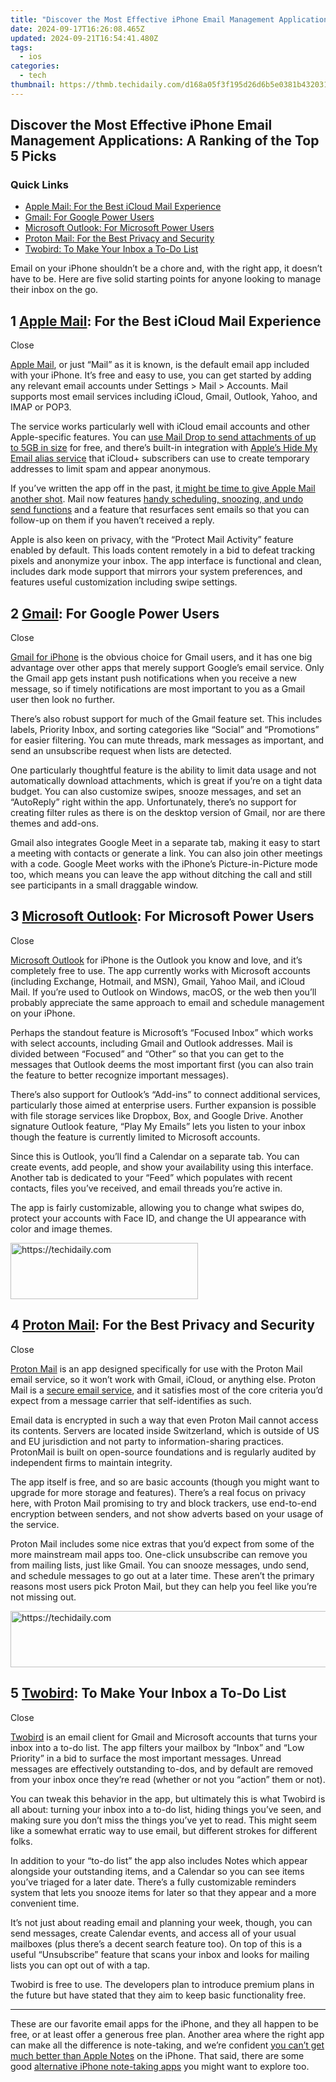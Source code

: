 ```yaml
---
title: "Discover the Most Effective iPhone Email Management Applications: A Ranking of the Top 5 Picks"
date: 2024-09-17T16:26:08.465Z
updated: 2024-09-21T16:54:41.480Z
tags:
  - ios
categories:
  - tech
thumbnail: https://thmb.techidaily.com/d168a05f3f195d26d6b5e0381b43203121c261c3de6a774edbf948a46452563c.png
---
```


## Discover the Most Effective iPhone Email Management Applications: A Ranking of the Top 5 Picks

### Quick Links

* [Apple Mail: For the Best iCloud Mail Experience](https://facebook-record-videos.techidaily.com/updated-scaling-up-a-creators-guide-to-major-content-partnerships/)
* [Gmail: For Google Power Users](https://facebook-video-recording.techidaily.com/updated-2024-approved-networked-narrative-recorder/)
* [Microsoft Outlook: For Microsoft Power Users](https://android-transfer.techidaily.com/in-2024-how-to-transfer-contacts-from-itel-p55-to-iphone-xs11-drfone-by-drfone-transfer-from-android-transfer-from-android/)
* [Proton Mail: For the Best Privacy and Security](https://extra-hints.techidaily.com/new-a-beginners-blueprint-for-iphone-reflection-photography/)
* [Twobird: To Make Your Inbox a To-Do List](https://facebook-clips.techidaily.com/new-2024-approved-breaking-through-the-2023-fb-lockdown/)

 Email on your iPhone shouldn’t be a chore and, with the right app, it doesn’t have to be. Here are five solid starting points for anyone looking to manage their inbox on the go.

## 1 [Apple Mail](https://apps.apple.com/us/app/mail/id1108187098): For the Best iCloud Mail Experience 

Close 

[Apple Mail](http://apps.apple.com/us/app/mail/id1108187098), or just “Mail” as it is known, is the default email app included with your iPhone. It’s free and easy to use, you can get started by adding any relevant email accounts under Settings > Mail > Accounts. Mail supports most email services including iCloud, Gmail, Outlook, Yahoo, and IMAP or POP3.

 The service works particularly well with iCloud email accounts and other Apple-specific features. You can [use Mail Drop to send attachments of up to 5GB in size](https://screen-capture.techidaily.com/master-the-art-of-recording-lol-discover-3-essential-tips/) for free, and there’s built-in integration with [Apple’s Hide My Email alias service](https://instagram-video-files.techidaily.com/new-2024-approved-maximizing-your-story-potential-with-instagram-highlights/) that iCloud+ subscribers can use to create temporary addresses to limit spam and appear anonymous.

 If you’ve written the app off in the past, [it might be time to give Apple Mail another shot](https://video-screen-grab.techidaily.com/groundbreaking-biodegradable-film-technology-advice-for-2024/). Mail now features [handy scheduling, snoozing, and undo send functions](https://technical-tips.techidaily.com/boost-your-phones-speed-by-deleting-the-cache-in-android-systems/) and a feature that resurfaces sent emails so that you can follow-up on them if you haven’t received a reply.

 Apple is also keen on privacy, with the “Protect Mail Activity” feature enabled by default. This loads content remotely in a bid to defeat tracking pixels and anonymize your inbox. The app interface is functional and clean, includes dark mode support that mirrors your system preferences, and features useful customization including swipe settings.

## 2 [Gmail](https://apps.apple.com/us/app/gmail-email-by-google/id422689480): For Google Power Users 

Close 

[Gmail for iPhone](https://apps.apple.com/us/app/gmail-email-by-google/id422689480) is the obvious choice for Gmail users, and it has one big advantage over other apps that merely support Google’s email service. Only the Gmail app gets instant push notifications when you receive a new message, so if timely notifications are most important to you as a Gmail user then look no further.

 There’s also robust support for much of the Gmail feature set. This includes labels, Priority Inbox, and sorting categories like “Social” and “Promotions” for easier filtering. You can mute threads, mark messages as important, and send an unsubscribe request when lists are detected.

 One particularly thoughtful feature is the ability to limit data usage and not automatically download attachments, which is great if you’re on a tight data budget. You can also customize swipes, snooze messages, and set an “AutoReply” right within the app. Unfortunately, there’s no support for creating filter rules as there is on the desktop version of Gmail, nor are there themes and add-ons.

 Gmail also integrates Google Meet in a separate tab, making it easy to start a meeting with contacts or generate a link. You can also join other meetings with a code. Google Meet works with the iPhone’s Picture-in-Picture mode too, which means you can leave the app without ditching the call and still see participants in a small draggable window.

## 3 [Microsoft Outlook](https://apps.apple.com/us/app/microsoft-outlook/id951937596): For Microsoft Power Users 

Close 

[Microsoft Outlook](https://apps.apple.com/us/app/microsoft-outlook/id951937596) for iPhone is the Outlook you know and love, and it’s completely free to use. The app currently works with Microsoft accounts (including Exchange, Hotmail, and MSN), Gmail, Yahoo Mail, and iCloud Mail. If you’re used to Outlook on Windows, macOS, or the web then you’ll probably appreciate the same approach to email and schedule management on your iPhone.

 Perhaps the standout feature is Microsoft’s “Focused Inbox” which works with select accounts, including Gmail and Outlook addresses. Mail is divided between “Focused” and “Other” so that you can get to the messages that Outlook deems the most important first (you can also train the feature to better recognize important messages).

 There’s also support for Outlook’s “Add-ins” to connect additional services, particularly those aimed at enterprise users. Further expansion is possible with file storage services like Dropbox, Box, and Google Drive. Another signature Outlook feature, “Play My Emails” lets you listen to your inbox though the feature is currently limited to Microsoft accounts.

 Since this is Outlook, you’ll find a Calendar on a separate tab. You can create events, add people, and show your availability using this interface. Another tab is dedicated to your “Feed” which populates with recent contacts, files you’ve received, and email threads you’re active in.

 The app is fairly customizable, allowing you to change what swipes do, protect your accounts with Face ID, and change the UI appearance with color and image themes.

<!-- affiliate ads begin -->
<a href="https://aligracehair.sjv.io/c/5597632/2135355/19272" target="_top" id="2135355">
  <img src="//a.impactradius-go.com/display-ad/19272-2135355" border="0" alt="https://techidaily.com" width="300" height="90"/>
</a>
<img height="0" width="0" src="https://aligracehair.sjv.io/i/5597632/2135355/19272" style="position:absolute;visibility:hidden;" border="0" />
<!-- affiliate ads end -->

## 4 [Proton Mail](https://apps.apple.com/us/app/proton-mail-encrypted-email/id979659905): For the Best Privacy and Security 

Close 

[Proton Mail](https://apps.apple.com/us/app/proton-mail-encrypted-email/id979659905) is an app designed specifically for use with the Proton Mail email service, so it won’t work with Gmail, iCloud, or anything else. Proton Mail is a [secure email service](https://on-screen-recording.techidaily.com/2024-approved-quick-recording-tips-for-your-next-google-meet-video-call/), and it satisfies most of the core criteria you’d expect from a message carrier that self-identifies as such.

 Email data is encrypted in such a way that even Proton Mail cannot access its contents. Servers are located inside Switzerland, which is outside of US and EU jurisdiction and not party to information-sharing practices. ProtonMail is built on open-source foundations and is regularly audited by independent firms to maintain integrity.

 The app itself is free, and so are basic accounts (though you might want to upgrade for more storage and features). There’s a real focus on privacy here, with Proton Mail promising to try and block trackers, use end-to-end encryption between senders, and not show adverts based on your usage of the service.

 Proton Mail includes some nice extras that you’d expect from some of the more mainstream mail apps too. One-click unsubscribe can remove you from mailing lists, just like Gmail. You can snooze messages, undo send, and schedule messages to go out at a later time. These aren’t the primary reasons most users pick Proton Mail, but they can help you feel like you’re not missing out.

<!-- affiliate ads begin -->
<a href="https://aligracehair.sjv.io/c/5597632/1918666/19272" target="_top" id="1918666">
  <img src="//a.impactradius-go.com/display-ad/19272-1918666" border="0" alt="https://techidaily.com" width="728" height="90"/>
</a>
<img height="0" width="0" src="https://aligracehair.sjv.io/i/5597632/1918666/19272" style="position:absolute;visibility:hidden;" border="0" />
<!-- affiliate ads end -->

## 5 [Twobird](https://apps.apple.com/us/app/twobird/id1455545515): To Make Your Inbox a To-Do List 

Close 

[Twobird](https://apps.apple.com/us/app/twobird/id1455545515) is an email client for Gmail and Microsoft accounts that turns your inbox into a to-do list. The app filters your mailbox by “Inbox” and “Low Priority” in a bid to surface the most important messages. Unread messages are effectively outstanding to-dos, and by default are removed from your inbox once they’re read (whether or not you “action” them or not).

 You can tweak this behavior in the app, but ultimately this is what Twobird is all about: turning your inbox into a to-do list, hiding things you’ve seen, and making sure you don’t miss the things you’ve yet to read. This might seem like a somewhat erratic way to use email, but different strokes for different folks.

 In addition to your “to-do list” the app also includes Notes which appear alongside your outstanding items, and a Calendar so you can see items you’ve triaged for a later date. There’s a fully customizable reminders system that lets you snooze items for later so that they appear and a more convenient time.

 It’s not just about reading email and planning your week, though, you can send messages, create Calendar events, and access all of your usual mailboxes (plus there’s a decent search feature too). On top of this is a useful “Unsubscribe” feature that scans your inbox and looks for mailing lists you can opt out of with a tap.

 Twobird is free to use. The developers plan to introduce premium plans in the future but have stated that they aim to keep basic functionality free.

---

 These are our favorite email apps for the iPhone, and they all happen to be free, or at least offer a generous free plan. Another area where the right app can make all the difference is note-taking, and we’re confident [you can’t get much better than Apple Notes](https://tech-recovery.techidaily.com/professional-insights-mastering-the-use-of-slack-in-your-business-environment/) on the iPhone. That said, there are some good [alternative iPhone note-taking apps](https://ai-voice-clone.techidaily.com/new-in-2024-easy-tutorial-how-to-record-and-send-talking-emoji-for-iphone/) you might want to explore too.

<ins class="adsbygoogle"
     style="display:block"
     data-ad-format="autorelaxed"
     data-ad-client="ca-pub-7571918770474297"
     data-ad-slot="1223367746"></ins>

<ins class="adsbygoogle"
     style="display:block"
     data-ad-client="ca-pub-7571918770474297"
     data-ad-slot="8358498916"
     data-ad-format="auto"
     data-full-width-responsive="true"></ins>



